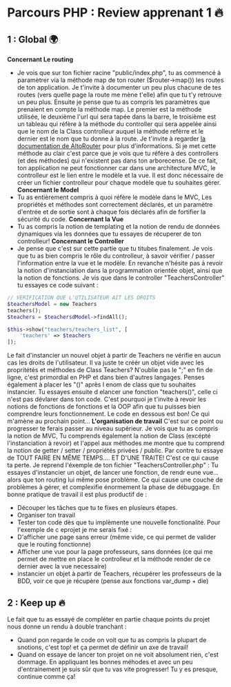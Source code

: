 # Parcours PHP : Review apprenant 1 :fire:

## 1 : Global :earth_africa:
**Concernant Le routing**
- Je vois que sur ton fichier racine "public/index.php", tu as commencé à paramètrer via la méthode map de ton router ($router->map()) les routes de ton application. Je t'invite à documenter un peu plus chacune de tes routes (vers quelle page la route me mène t'elle) afin que tu t'y retrouve un peu plus. Ensuite je pense que tu as compris les paramètres que prenaient en compte la méthode map. Le premier est la méthode utilisée, le deuxième l'url qui sera tapée dans la barre, le troisième est un tableau qui réfère à la méthode du controller qui sera appelée ainsi que le nom de la Class controlleur auquel la méthode refèrre et le dernier est le nom que tu donne à la route. Je t'invite à regarder [la documentation de AltoRouter](https://altorouter.com/usage/mapping-routes.html) pour plus d'informations.
Si je met cette méthode au clair c'est parce que je vois que tu réfère à des controllers (et des méthodes) qui n'existent pas dans ton arborecense. De ce fait, ton application ne peut fonctionner car dans une architecture MVC, le controlleur est le lien entre le modèle et la vue. Il est donc nécessaire de créer un fichier controlleur pour chaque modèle que tu souhaites gérer.
**Concernant le Model**
- Tu as entièrement compris à quoi réfère le modèle dans le MVC, Les propriétés et méthodes sont correctement déclarés, et un paramètre d'entrée et de sortie sont à chaque fois déclarés afin de fortifier la sécurité du code.
**Concernant la Vue**
- Tu as compris la notion de templating et la notion de rendu de données dynamiques via les données que tu essayes de récuperer de ton controlleur!
**Concernant le Controller**
- Je pense que c'est sur cette partie que tu titubes finalement. Je vois que tu as bien compris le rôle du controlleur, à savoir vérifier / passer l'information entre la vue et le modèle. En revanche n'hésite pas à revoir la notion d'instanciation dans la programmation orientée objet, ainsi que la notion de fonctions. Je vis que dans le controller "TeachersController" tu essayes ce code suivant :
```php
// VERIFICATION QUE L'UTILISATEUR AIT LES DROITS
$teachersModel = new Teachers
teachers();
$teachers = $teachersdModel->findAll();

$this->show("teachers/teachers_list", [
    'teachers' => $teachers
]);
```
Le fait d'instancier un nouvel objet à partir de Teachers ne vérifie en aucun cas les droits de l'utilisateur. Il va juste te créér un objet vide avec les propritétés et méthodes de Class Teachers? N'oublie pas le ";" en fin de ligne, c'est primordial en PHP et dans bien d'autres langages. Penses également à placer les "()" après l enom de class que tu souhaites instancier.
Tu essayes ensuite d elancer une fonction "teachers()", celle ci n'est pas dévlarer dans ton code. C'est pourquoi je t'invite à revoir les notions de fonctions de fonctions et la OOP afin que tu puisses bien comprendre leurs fonctionnement.
Le code en dessous est bon! Ce qui m'amène au prochain point...
**L'organisation de travail**
C'est sur ce point ou progresser te ferais passer au niveau supérieur. Je vois que tu as compris la notion de MVC, Tu comprends également la notion de Class (excépté l'instanciation à revoir) et l'appel aux méthodes me montre que tu comprend la notion de getter / setter / propriétés privées / public.
Par contre tu essaye de TOUT FAIRE EN MÊME TEMPS.... ET D'UNE TRAITE! C'est ce qui cause ta perte.
Je reprend l'éxemple de ton fichier "TeachersController.php" :
Tu essayes d'instancier un objet, de lancer une fonction, de rendr eune vue... alors que ton routing lui même pose problème. Ce qui cause une couche de problèmes à gérer, et complexifie énormement la phase de débuggage.
En bonne pratique de travail il est plus productif de :
- Découper les tâches que tu te fixes en plusieurs étapes.
- Organiser ton travail
- Tester ton code dès que tu implèmente une nouvelle fonctionalité.
Pour l'exemple de c eprojet je me serais fixé :
- D'afficher une page sans erreur (même vide, ce qui permet de valider que le routing fonctionne)
- Afficher une vue pour la page professeurs, sans données (ce qui me permet de mettre en place le controlleur et la méthode render de ce dernier avec la vue necessaire)
- instancier un objet à partir de Teachers, récupérer les professeurs de la BDD, voir ce que je récupère (pense aux fonctions var_dump + die)

## 2 : Keep up :fire:
Le fait que tu as essayé de compléter en partie chaque points du projet nous donne un rendu à double tranchant :
- Quand pon regarde le code on voit que tu as compris la plupart de snotions, c'est top! et ça permet de définir un axe de travail!
- Quand on essaye de lancer ton projet on ne voit absolument rien, c'est dommage. 
En appliquant les bonnes méhodes et avec un peu d'entrainement je suis sûr que tu vas vite progresser! Tu y es presque, continue comme ça!